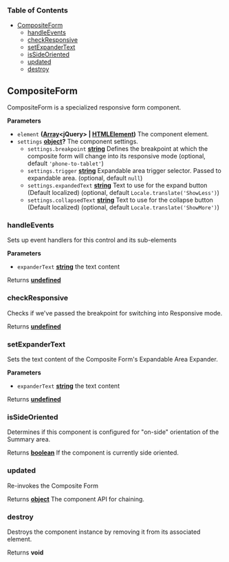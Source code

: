 <!-- Generated by documentation.js. Update this documentation by updating the source code. -->

### Table of Contents

-   [CompositeForm][1]
    -   [handleEvents][2]
    -   [checkResponsive][3]
    -   [setExpanderText][4]
    -   [isSideOriented][5]
    -   [updated][6]
    -   [destroy][7]

## CompositeForm

CompositeForm is a specialized responsive form component.

**Parameters**

-   `element` **([Array][8]&lt;jQuery> | [HTMLElement][9])** The component element.
-   `settings` **[object][10]?** The component settings.
    -   `settings.breakpoint` **[string][11]** Defines the breakpoint at which the composite form will change into its responsive mode (optional, default `'phone-to-tablet'`)
    -   `settings.trigger` **[string][11]** Expandable area trigger selector. Passed to expandable area. (optional, default `null`)
    -   `settings.expandedText` **[string][11]** Text to use for the expand button (Default localized) (optional, default `Locale.translate('ShowLess')`)
    -   `settings.collapsedText` **[string][11]** Text to use for the collapse button (Default localized) (optional, default `Locale.translate('ShowMore')`)

### handleEvents

Sets up event handlers for this control and its sub-elements

**Parameters**

-   `expanderText` **[string][11]** the text content

Returns **[undefined][12]** 

### checkResponsive

Checks if we've passed the breakpoint for switching into Responsive mode.

Returns **[undefined][12]** 

### setExpanderText

Sets the text content of the Composite Form's Expandable Area Expander.

**Parameters**

-   `expanderText` **[string][11]** the text content

Returns **[undefined][12]** 

### isSideOriented

Determines if this component is configured for "on-side" orientation of the Summary area.

Returns **[boolean][13]** If the component is currently side oriented.

### updated

Re-invokes the Composite Form

Returns **[object][10]** The component API for chaining.

### destroy

Destroys the component instance by removing it from its associated element.

Returns **void** 

[1]: #compositeform

[2]: #handleevents

[3]: #checkresponsive

[4]: #setexpandertext

[5]: #issideoriented

[6]: #updated

[7]: #destroy

[8]: https://developer.mozilla.org/docs/Web/JavaScript/Reference/Global_Objects/Array

[9]: https://developer.mozilla.org/docs/Web/HTML/Element

[10]: https://developer.mozilla.org/docs/Web/JavaScript/Reference/Global_Objects/Object

[11]: https://developer.mozilla.org/docs/Web/JavaScript/Reference/Global_Objects/String

[12]: https://developer.mozilla.org/docs/Web/JavaScript/Reference/Global_Objects/undefined

[13]: https://developer.mozilla.org/docs/Web/JavaScript/Reference/Global_Objects/Boolean

